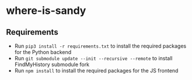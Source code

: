 # where-is-sandy
 
## Requirements
- Run `pip3 install -r requirements.txt` to install the required packages for the Python backend
- Run `git submodule update --init --recursive --remote` to install FindMyHistory submodule fork
- Run `npm install` to install the required packages for the JS frontend